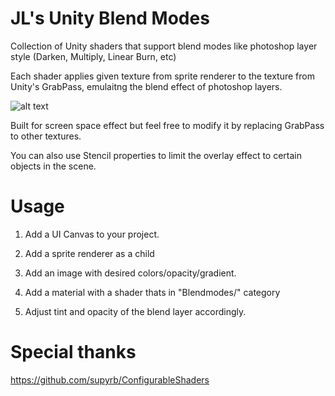 # JL's Unity Blend Modes
Collection of Unity shaders that support blend modes like photoshop layer style (Darken, Multiply, Linear Burn, etc)

Each shader applies given texture from sprite renderer to the texture from Unity's GrabPass, emulaitng the blend effect of photoshop layers.

![alt text](https://raw.githubusercontent.com/penandlim/JL-s-Unity-Blend-Modes/master/preview.png "Preview")



Built for screen space effect but feel free to modify it by replacing GrabPass to other textures.

You can also use Stencil properties to limit the overlay effect to certain objects in the scene.

# Usage
1. Add a UI Canvas to your project.

2. Add a sprite renderer as a child

3. Add an image with desired colors/opacity/gradient.

4. Add a material with a shader thats in "Blendmodes/" category

5. Adjust tint and opacity of the blend layer accordingly.


# Special thanks
https://github.com/supyrb/ConfigurableShaders

